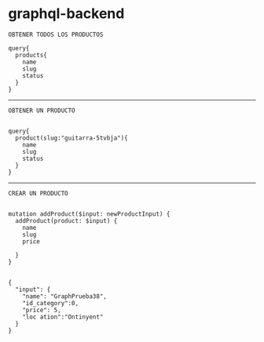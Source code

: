 # graphql-backend


`OBTENER TODOS LOS PRODUCTOS`
```gql
query{
  products{
    name
    slug
    status
  }
}
```
___
`OBTENER UN PRODUCTO`
```gql

query{
  product(slug:"guitarra-5tvbja"){
    name
    slug
    status
  }
}
```
___
`CREAR UN PRODUCTO`
```gql

mutation addProduct($input: newProductInput) {
  addProduct(product: $input) {
    name
    slug
    price
    
  }
}


{
  "input": {
    "name": "GraphPrueba38",
    "id_category":0,
    "price": 5,
    "loc ation":"Ontinyent"
  }
}
```
